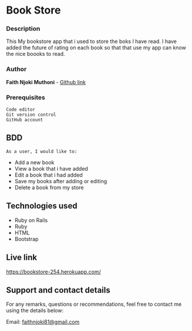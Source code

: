 # Book Store

### Description

This My bookstore app that i used to store the boks I have read. I have added the future of rating on each book so that that use my app can know the nice boooks to read.

### Author

**Faith Njoki Muthoni** - [Github link](https://github.com/faithnjoki/Bookstore)

### Prerequisites

```
Code editor
Git version control
GitHub account

```

## BDD

    As a user, I would like to:

- Add a new book
- View a book that i have added
- Edit a book that i had added
- Save my books after adding or editing
- Delete a book from my store

## Technologies used

- Ruby on Rails
- Ruby
- HTML
- Bootstrap

## Live link
https://bookstore-254.herokuapp.com/

## Support and contact details

For any remarks, questions or recommendations, feel free to contact me using the details below:

Email: faithnjoki81@gmail.com

